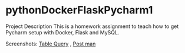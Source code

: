 # pythonDockerFlaskPycharm1
Project Description
This is a homework assignment to teach how to get Pycharm setup with Docker, Flask and MySQL.

Screenshots:
[Table Query]() , 
[Post man]()
